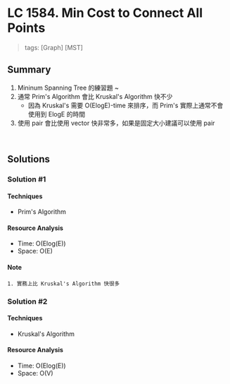 # LC 1584. Min Cost to Connect All Points
> tags: [Graph] [MST]

## Summary
1. Mininum Spanning Tree 的練習題 ~
2. 通常 Prim's Algorithm 會比 Kruskal's Algorithm 快不少
    - 因為 Kruskal's 需要 O(ElogE)-time 來排序，而 Prim's 實際上通常不會使用到 ElogE 的時間
3. 使用 pair 會比使用 vector 快非常多，如果是固定大小建議可以使用 pair

<br>

## Solutions
### Solution #1
#### Techniques
- Prim's Algorithm

#### Resource Analysis
- Time: O(Elog(E))
- Space: O(E)

#### Note
```
1. 實務上比 Kruskal's Algorithm 快很多
```


### Solution #2
#### Techniques
- Kruskal's Algorithm

#### Resource Analysis
- Time: O(Elog(E))
- Space: O(V)
